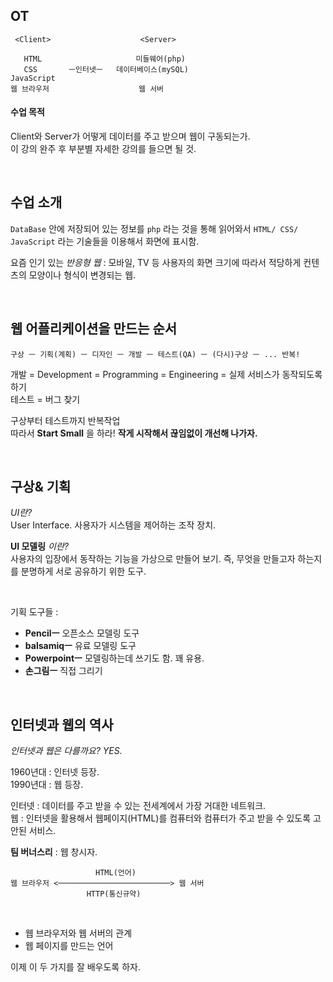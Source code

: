 ## OT
```
 <Client>                    <Server>  

   HTML                     미들웨어(php)   
   CSS       ㅡ인터넷ㅡ   데이터베이스(mySQL)
JavaScript                
웹 브라우저                    웹 서버
```

#### 수업 목적
Client와 Server가 어떻게 데이터를 주고 받으며 웹이 구동되는가.  
이 강의 완주 후 부분별 자세한 강의를 들으면 될 것.  

<br/>

## 수업 소개
`DataBase` 안에 저장되어 있는 정보를 `php` 라는 것을 통해 읽어와서 `HTML/ CSS/ JavaScript` 라는 기술들을 이용해서 화면에 표시함.  

요즘 인기 있는 *반응형 웹* : 모바일, TV 등 사용자의 화면 크기에 따라서 적당하게 컨텐츠의 모양이나 형식이 변경되는 웹.  

<br/>

## 웹 어플리케이션을 만드는 순서
```
구상 ㅡ 기획(계획) ㅡ 디자인 ㅡ 개발 ㅡ 테스트(QA) ㅡ (다시)구상 ㅡ ... 반복!
```
개발 = Development = Programming = Engineering = 실제 서비스가 동작되도록 하기  
테스트 = 버그 찾기  

구상부터 테스트까지 반복작업  
따라서 **Start Small** 을 하라! **작게 시작해서 끊임없이 개선해 나가자.**  

<br/>

## 구상& 기획
*UI란?*  
User Interface. 사용자가 시스템을 제어하는 조작 장치.  

**UI 모델링** *이란?*  
사용자의 입장에서 동작하는 기능을 가상으로 만들어 보기. 즉, 무엇을 만들고자 하는지를 분명하게 서로 공유하기 위한 도구.  

<br/>

기획 도구들 :  
- **Pencilㅡ** 오픈소스 모델링 도구  
- **balsamiqㅡ** 유료 모델링 도구  
- **Powerpointㅡ** 모델링하는데 쓰기도 함. 꽤 유용.  
- **손그림ㅡ** 직접 그리기  

<br/>

## 인터넷과 웹의 역사
*인터넷과 웹은 다를까요?* *YES.*  

1960년대 : 인터넷 등장.  
1990년대 : 웹 등장.  

인터넷 : 데이터를 주고 받을 수 있는 전세계에서 가장 거대한 네트워크.  
웹 : 인터넷을 활용해서 웹페이지(HTML)를 컴퓨터와 컴퓨터가 주고 받을 수 있도록 고안된 서비스.  

**팀 버너스리** : 웹 창시자.  

```
                   HTML(언어)
웹 브라우저 <─────────────────────────> 웹 서버
                 HTTP(통신규약)
```

<br/>

- 웹 브라우저와 웹 서버의 관계
- 웹 페이지를 만드는 언어


이제 이 두 가지를 잘 배우도록 하자.
